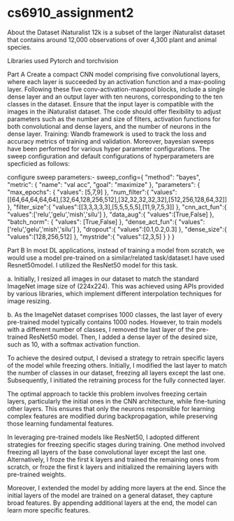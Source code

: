 # cs6910_assignment2

About the Dataset
iNaturalist 12k is a subset of the larger iNaturalist dataset that contains around 12,000 observations of over 4,300 plant and animal species.

Libraries used
Pytorch and torchvision

Part A
Create a compact CNN model comprising five convolutional layers, where each layer is succeeded by an activation function and a max-pooling layer. Following these five conv-activation-maxpool blocks, include a single dense layer and an output layer with ten neurons, corresponding to the ten classes in the dataset. Ensure that the input layer is compatible with the images in the iNaturalist dataset. The code should offer flexibility to adjust parameters such as the number and size of filters, activation functions for both convolutional and dense layers, and the number of neurons in the dense layer.
Training:
Wandb framework is used to track the loss and accuracy metrics of training and validation. Moreover, bayesian sweeps have been performed for various hyper parameter configurations. The sweep configuration and default configurations of hyperparameters are specficied as follows:

configure sweep parameters:-
sweep_config={
"method": "bayes", "metric": { "name": "val acc", "goal": "maximize"
}, "parameters": { "max_epochs": { "values": [5,7,9] }, "num_filter":{ "values":[[64,64,64,64,64],[32,64,128,256,512],[32,32,32,32,32],[512,256,128,64,32]] }, "filter_size":{ "values":[[3,3,3,3,3],[5,5,5,5,5],[11,9,7,5,3]]
}, "cnn_act_fun":{ "values":['relu','gelu','mish','silu'] }, "data_aug":{ "values":[True,False] }, "batch_norm": { "values": [True,False] }, "dense_act_fun":{ "values":['relu','gelu','mish','silu'] }, "dropout":{ "values":[0.1,0.2,0.3] }, "dense_size":{ "values":[128,256,512] }, "mystride":{ "values":[2,3,5] } } }


Part B
In most DL applications, instead of training a model from scratch, we would use a model pre-trained on a similar/related task/dataset.I have used Resnet50model.
I utilized the ResNet50 model for this task.

a. Initially, I resized all images in our dataset to match the standard ImageNet image size of (224x224). This was achieved using APIs provided by various libraries, which implement different interpolation techniques for image resizing.

b. As the ImageNet dataset comprises 1000 classes, the last layer of every pre-trained model typically contains 1000 nodes. However, to train models with a different number of classes, I removed the last layer of the pre-trained ResNet50 model. Then, I added a dense layer of the desired size, such as 10, with a softmax activation function.

To achieve the desired output, I devised a strategy to retrain specific layers of the model while freezing others. Initially, I modified the last layer to match the number of classes in our dataset, freezing all layers except the last one. Subsequently, I initiated the retraining process for the fully connected layer.

The optimal approach to tackle this problem involves freezing certain layers, particularly the initial ones in the CNN architecture, while fine-tuning other layers. This ensures that only the neurons responsible for learning complex features are modified during backpropagation, while preserving those learning fundamental features.

In leveraging pre-trained models like ResNet50, I adopted different strategies for freezing specific stages during training. One method involved freezing all layers of the base convolutional layer except the last one. Alternatively, I froze the first k layers and trained the remaining ones from scratch, or froze the first k layers and initialized the remaining layers with pre-trained weights.

Moreover, I extended the model by adding more layers at the end. Since the initial layers of the model are trained on a general dataset, they capture broad features. By appending additional layers at the end, the model can learn more specific features.
